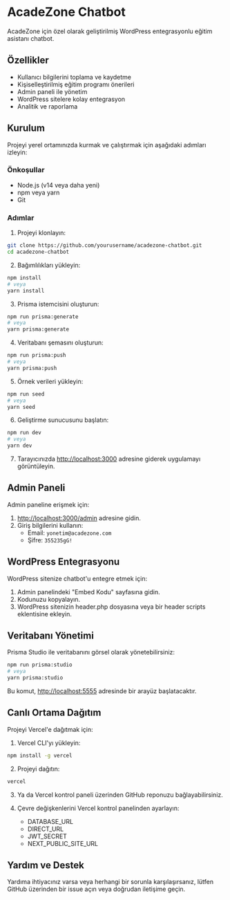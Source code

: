 # AcadeZone Chatbot

AcadeZone için özel olarak geliştirilmiş WordPress entegrasyonlu eğitim asistanı chatbot.

## Özellikler

- Kullanıcı bilgilerini toplama ve kaydetme
- Kişiselleştirilmiş eğitim programı önerileri
- Admin paneli ile yönetim
- WordPress sitelere kolay entegrasyon
- Analitik ve raporlama

## Kurulum

Projeyi yerel ortamınızda kurmak ve çalıştırmak için aşağıdaki adımları izleyin:

### Önkoşullar

- Node.js (v14 veya daha yeni)
- npm veya yarn
- Git

### Adımlar

1. Projeyi klonlayın:

```bash
git clone https://github.com/yourusername/acadezone-chatbot.git
cd acadezone-chatbot
```

2. Bağımlılıkları yükleyin:

```bash
npm install
# veya
yarn install
```

3. Prisma istemcisini oluşturun:

```bash
npm run prisma:generate
# veya
yarn prisma:generate
```

4. Veritabanı şemasını oluşturun:

```bash
npm run prisma:push
# veya
yarn prisma:push
```

5. Örnek verileri yükleyin:

```bash
npm run seed
# veya
yarn seed
```

6. Geliştirme sunucusunu başlatın:

```bash
npm run dev
# veya
yarn dev
```

7. Tarayıcınızda [http://localhost:3000](http://localhost:3000) adresine giderek uygulamayı görüntüleyin.

## Admin Paneli

Admin paneline erişmek için:

1. [http://localhost:3000/admin](http://localhost:3000/admin) adresine gidin.
2. Giriş bilgilerini kullanın:
   - Email: `yonetim@acadezone.com`
   - Şifre: `355235gG!`

## WordPress Entegrasyonu

WordPress sitenize chatbot'u entegre etmek için:

1. Admin panelindeki "Embed Kodu" sayfasına gidin.
2. Kodunuzu kopyalayın.
3. WordPress sitenizin header.php dosyasına veya bir header scripts eklentisine ekleyin.

## Veritabanı Yönetimi

Prisma Studio ile veritabanını görsel olarak yönetebilirsiniz:

```bash
npm run prisma:studio
# veya
yarn prisma:studio
```

Bu komut, [http://localhost:5555](http://localhost:5555) adresinde bir arayüz başlatacaktır.

## Canlı Ortama Dağıtım

Projeyi Vercel'e dağıtmak için:

1. Vercel CLI'yı yükleyin:

```bash
npm install -g vercel
```

2. Projeyi dağıtın:

```bash
vercel
```

3. Ya da Vercel kontrol paneli üzerinden GitHub reponuzu bağlayabilirsiniz.

4. Çevre değişkenlerini Vercel kontrol panelinden ayarlayın:
   - DATABASE_URL
   - DIRECT_URL
   - JWT_SECRET
   - NEXT_PUBLIC_SITE_URL

## Yardım ve Destek

Yardıma ihtiyacınız varsa veya herhangi bir sorunla karşılaşırsanız, lütfen GitHub üzerinden bir issue açın veya doğrudan iletişime geçin.